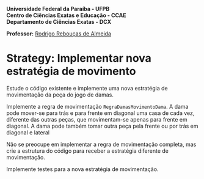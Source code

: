 **Universidade Federal da Paraíba - UFPB** \
**Centro de Ciências Exatas e Educação - CCAE** \
**Departamento de Ciências Exatas - DCX**

**Professor:** [Rodrigo Rebouças de Almeida](http://rodrigor.dcx.ufpb.br)

# Strategy: Implementar nova estratégia de movimento

Estude o código existente e implemente uma nova estratégia de movimentação da peça do jogo de damas.

Implemente a regra de movimentação `RegraDamasMovimentoDama`.
A dama pode mover-se para trás e para frente em diagonal uma casa de cada vez, diferente das outras peças, que movimentam-se apenas para frente em diagonal. A dama pode também tomar outra peça pela frente ou por trás em diagonal e lateral

Não se preocupe em implementar a regra de movimentação completa, mas crie a estrutura do código para receber a estratégia diferente de movimentação.

Implemente testes para a nova estratégia de movimentação.